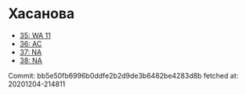 # Хасанова
- [35: WA 11](35.md)
- [36: AC](36.md)
- [37: NA](37.md)
- [38: NA](38.md)

Commit: bb5e50fb6996b0ddfe2b2d9de3b6482be4283d8b
 fetched at: 20201204-214811
